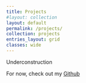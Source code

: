 ```yaml
---
title: Projects
#layout: collection
layout: default
permalink: /projects/
collection: projects
entries_layout: grid
classes: wide
---
```


Underconstruction

For now, check out my [Github](https://github.com/Gamma-Software)